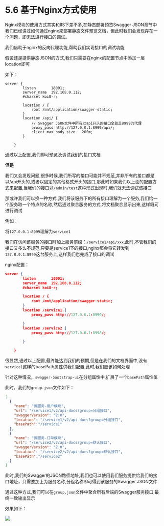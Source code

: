 # 5.6 基于Nginx方式使用

Nginx模块的使用方式其实和IIS下差不多,在静态部署预览Swagger JSON章节中我们已经讲过如何通过nginx来部署静态文件预览文档，但此时我们会发现存在一个问题，即无法进行接口的调试。

我们借助于nginx的反向代理功能,帮助我们实现接口的调试功能

假设还是提供静态JSON的方式,我们只需要在nginx的配置节点中添加一层location即可

如下：

```shell
server {
        listen       18001;
        server_name  192.168.0.112;
        #charset koi8-r;

        location / {
            root /mnt/application/swagger-static;
        }
        location /api/ {
        	// Swagger JSON文件中所有以api开头的接口全部走8999的代理
            proxy_pass http://127.0.0.1:8999/api/;
            client_max_body_size   200m;
        }

    }
```

通过以上配置,我们即可预览及调试我们的接口文档

**但是**

我们又会发现问题,很多时候,我们所写的接口可能并不规范,并非所有的接口都是以/api开头的,或者以固定的其他格式开头的接口,那此时如果我们以上面的配置方式来配置,当我们的接口以`/admin/test`这种形式出现时,我们就无法调试该接口

那或许我们可以换一种方式,我们将该服务下的所有接口理解为一个服务,我们给一个服务取一个特点的名称,然后通过聚合服务的方式,将文档聚合显示出来,这样既可进行调试

例如：

将`127.0.0.1:8999`理解为`service1`

我们在访问该服务的接口时加上服务前缀：`/service1/api/xxx`,此时,不管我们的接口又多么不规范,只要是service1下的接口,nginx都会将它转发到`127.0.0.1:8999`这台服务上,这样我们也完成了接口的调试

nginx配置：

```json
server {
        listen       18001;
        server_name  192.168.0.112;
        #charset koi8-r;

        location / {
            root /mnt/application/swagger-static;
        }
        location /service1 {
            proxy_pass http://127.0.0.1:8999/;

        }
		location /service2 {
            proxy_pass http://127.0.0.1:8998/;

        }

    }
```

很显然,通过以上配置,最终能达到我们的预期,但是在我们的文档界面中,没有`service1`这样的basePath属性供我们配置,此时,我们应该如何处理

针对这种情况，`swagger-bootstrap-ui`在分组属性中,扩展了一个`basePath`属性值

此时，我们的`group.json`文件如下：

```json
[
  {
    "name": "微服务-用户模块",
    "url": "/service1/v2/api-docs?group=分组接口",
    "swaggerVersion": "2.0",
    "location": "/service1/v2/api-docs?group=分组接口",
    "basePath":"/service1"
  },
  {
    "name": "微服务-订单模块",
    "url": "/service2/v2/api-docs?group=默认接口",
    "swaggerVersion": "2.0",
    "location": "/service2/v2/api-docs?group=默认接口",
    "basePath":"/service2"
  }
]
```

此时,我们的Swagger的JSON路径地址,我们也可以使用我们服务提供给我们的接口地址，只需要加上为服务名称,分组名称即可得到该服务的Swagger JSON文件

通过这种方式,我们可以在`group.json`文件中聚合所有后端的Swagger服务接口,最终一致输出显示

效果如下：

![](/knife4j/images/front-1.png)


 
 
 
 
 